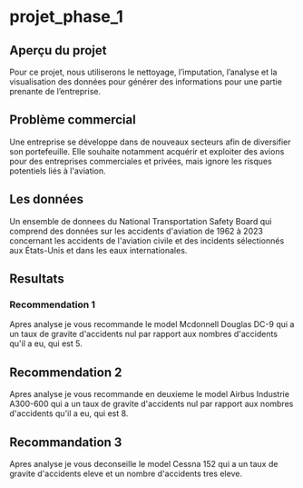 # projet_phase_1
## Aperçu du projet
Pour ce projet, nous utiliserons le nettoyage, l’imputation, l’analyse et la visualisation des données pour générer des informations pour une partie prenante de l’entreprise.
## Problème commercial
Une entreprise se développe dans de nouveaux secteurs afin de diversifier son portefeuille. Elle souhaite notamment acquérir et exploiter des avions pour des entreprises commerciales et privées, mais ignore les risques potentiels liés à l'aviation.
## Les données
Un ensemble de donnees du National Transportation Safety Board qui comprend des données sur les accidents d'aviation de 1962 à 2023 concernant les accidents de l'aviation civile et des incidents sélectionnés aux États-Unis et dans les eaux internationales.

## Resultats

### Recommendation 1
Apres analyse je vous recommande le model Mcdonnell Douglas DC-9 qui a un taux de gravite d'accidents nul par rapport aux nombres d'accidents qu'il a eu, qui est 5.

## Recommendation 2
Apres analyse je vous recommande en deuxieme le model Airbus Industrie A300-600 qui a un taux de gravite d'accidents nul par rapport aux nombres d'accidents qu'il a eu, qui est 8.

## Recommandation 3
Apres analyse je vous deconseille le model Cessna 152 qui a un taux de gravite d'accidents eleve et un nombre d'accidents tres eleve.

